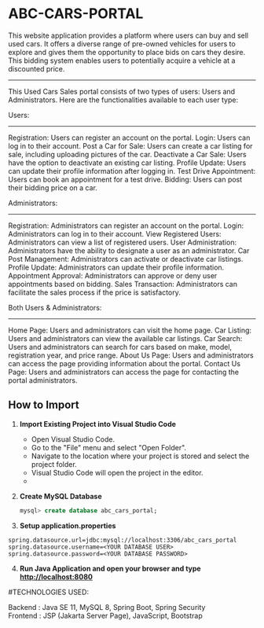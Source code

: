 # ABC-CARS-PORTAL
This website application provides a platform where users can buy and sell used cars. It offers a diverse range of pre-owned vehicles for users to explore and gives them the opportunity to place bids on cars they desire. This bidding system enables users to potentially acquire a vehicle at a discounted price.
____________________________
This Used Cars Sales portal consists of two types of users: Users and Administrators. Here are the functionalities available to each user type:

Users:
____________________________

Registration: Users can register an account on the portal.
Login: Users can log in to their account.
Post a Car for Sale: Users can create a car listing for sale, including uploading pictures of the car.
Deactivate a Car Sale: Users have the option to deactivate an existing car listing.
Profile Update: Users can update their profile information after logging in.
Test Drive Appointment: Users can book an appointment for a test drive.
Bidding: Users can post their bidding price on a car.

Administrators:
____________________________

Registration: Administrators can register an account on the portal.
Login: Administrators can log in to their account.
View Registered Users: Administrators can view a list of registered users.
User Administration: Administrators have the ability to designate a user as an administrator.
Car Post Management: Administrators can activate or deactivate car listings.
Profile Update: Administrators can update their profile information.
Appointment Approval: Administrators can approve or deny user appointments based on bidding.
Sales Transaction: Administrators can facilitate the sales process if the price is satisfactory.

Both Users & Administrators:
____________________________

Home Page: Users and administrators can visit the home page.
Car Listing: Users and administrators can view the available car listings.
Car Search: Users and administrators can search for cars based on make, model, registration year, and price range.
About Us Page: Users and administrators can access the page providing information about the portal.
Contact Us Page: Users and administrators can access the page for contacting the portal administrators.


## How to Import

1. **Import Existing Project into Visual Studio Code**

   - Open Visual Studio Code.
   - Go to the "File" menu and select "Open Folder".
   - Navigate to the location where your project is stored and select the project folder.
   - Visual Studio Code will open the project in the editor.
   - 

2. **Create MySQL Database**

   ```sql
   mysql> create database abc_cars_portal;
   
3. **Setup application.properties**

```
spring.datasource.url=jdbc:mysql://localhost:3306/abc_cars_portal
spring.datasource.username=<YOUR DATABASE USER>
spring.datasource.password=<YOUR DATABASE PASSWORD>
```

4. **Run Java Application and open your browser and type [http://localhost:8080](http://localhost:8080)**

#TECHNOLOGIES USED: <br>

Backend : Java SE 11, MySQL 8, Spring Boot, Spring Security <br/>
Frontend : JSP (Jakarta Server Page), JavaScript, Bootstrap <br/>

